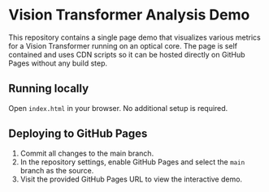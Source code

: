 # Vision Transformer Analysis Demo

This repository contains a single page demo that visualizes various metrics for a
Vision Transformer running on an optical core. The page is self contained and
uses CDN scripts so it can be hosted directly on GitHub Pages without any build
step.

## Running locally

Open `index.html` in your browser. No additional setup is required.

## Deploying to GitHub Pages

1. Commit all changes to the main branch.
2. In the repository settings, enable GitHub Pages and select the `main` branch
   as the source.
3. Visit the provided GitHub Pages URL to view the interactive demo.
